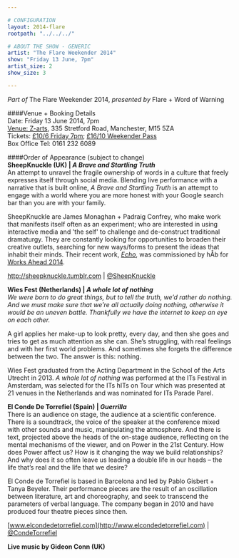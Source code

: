 ```yaml
---

# CONFIGURATION
layout: 2014-flare
rootpath: "../../../"

# ABOUT THE SHOW - GENERIC
artist: "The Flare Weekender 2014"
show: "Friday 13 June, 7pm"
artist_size: 2
show_size: 3

---
```

*Part of* The Flare Weekender 2014, *presented by* Flare + Word of Warning       
     
####Venue + Booking Details        
Date: Friday 13 June 2014, 7pm       
[Venue: Z-arts](http://www.z-arts.org/about-us/getting-here), 335 Stretford Road, Manchester, M15 5ZA      
Tickets: [£10/6 Friday 7pm](http://www.z-arts.org/events/flare-2014-friday); [£16/10 Weekender Pass](http://www.z-arts.org/events/flare-2014-friday/)     
Box Office Tel: 0161 232 6089    
                
####Order of Appearance (subject to change)      
**SheepKnuckle (UK) | *A Brave and Startling Truth***     
An attempt to unravel the fragile ownership of words in a culture that freely expresses itself through social media. Blending live performance with a narrative that is built online, *A Brave and Startling Truth* is an attempt to engage with a world where you are more honest with your Google search bar than you are with your family.      
           
SheepKnuckle are James Monaghan + Padraig Confrey, who make work that manifests itself often as an experiment; who are interested in using interactive media and 'the self' to challenge and de-construct traditional dramaturgy. They are constantly looking for opportunities to broaden their creative outlets, searching for new ways/forms to present the ideas that inhabit their minds. Their recent work, [*Echo*](/current/2014-worksahead/sheepknuckle), was commissioned by hÅb for [Works Ahead 2014](/current/2014-worksahead).        
          
<http://sheepknuckle.tumblr.com> | [@SheepKnuckle](http://twitter.com/SheepKnuckle)            
             
**Wies Fest (Netherlands) | *A whole lot of nothing***                
*We were born to do great things, but to tell the truth, we’d rather do nothing. And we must make sure that we’re all actually doing nothing, otherwise it would be an uneven battle. Thankfully we have the internet to keep an eye on each other.*             
             
A girl applies her make-up to look pretty, every day, and then she goes and tries to get as much attention as she can. She’s struggling, with real feelings and with her first world problems. And sometimes she forgets the difference between the two. The answer is this: nothing.          
        
Wies Fest graduated from the Acting Department in the School of the Arts Utrecht in 2013. *A whole lot of nothing* was performed at the ITs Festival in Amsterdam, was selected for the ITs hITs on Tour which was presented at 21 venues in the Netherlands and was nominated for ITs Parade Parel.       
                                
**El Conde De Torrefiel (Spain) | *Guerrilla***                
There is an audience on stage, the audience at a scientific conference. There is a soundtrack, the voice of the speaker at the conference mixed with other sounds and music, manipulating the atmosphere. And there is text, projected above the heads of the on-stage audience, reflecting on the mental mechanisms of the viewer, and on Power in the 21st Century. How does Power affect us? How is it changing the way we build relationships? And why does it so often leave us leading a double life in our heads – the life that’s real and the life that we desire?                     
                         
El Conde de Torrefiel is based in Barcelona and led by Pablo Gisbert + Tanya Beyeler. Their performance pieces are the result of an oscillation between literature, art and choreography, and seek to transcend the parameters of verbal language. The company began in 2010 and have produced four theatre pieces since then.                    
                   
[www.elcondedetorrefiel.com](http://www.elcondedetorrefiel.com) | [@CondeTorrefiel](http://twitter.com/CondeTorrefiel)             
                 
**Live music by Gideon Conn (UK)**
